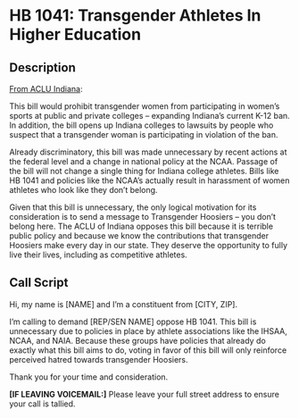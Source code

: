 # HB 1041: Transgender Athletes In Higher Education

## Description
[From ACLU Indiana](https://www.aclu-in.org/en/legislation/student-eligibility-interscholastic-sports-hb-1041):

This bill would prohibit transgender women from participating in women’s sports at public and private colleges – expanding Indiana’s current K-12 ban. In addition, the bill opens up Indiana colleges to lawsuits by people who suspect that a transgender woman is participating in violation of the ban.  

Already discriminatory, this bill was made unnecessary by recent actions at the federal level and a change in national policy at the NCAA. Passage of the bill will not change a single thing for Indiana college athletes. Bills like HB 1041 and policies like the NCAA’s actually result in harassment of women athletes who look like they don’t belong. 
 
Given that this bill is unnecessary, the only logical motivation for its consideration is to send a message to Transgender Hoosiers – you don’t belong here. The ACLU of Indiana opposes this bill because it is terrible public policy and because we know the contributions that transgender Hoosiers make every day in our state. They deserve the opportunity to fully live their lives, including as competitive athletes. 

## Call Script
Hi, my name is [NAME] and I’m a constituent from [CITY, ZIP].

I’m calling to demand [REP/SEN NAME] oppose HB 1041. This bill is unnecessary due to policies in place by athlete associations like the IHSAA, NCAA, and NAIA. Because these groups have policies that already do exactly what this bill aims to do, voting in favor of this bill will only reinforce perceived hatred towards transgender Hoosiers.

Thank you for your time and consideration.


**[IF LEAVING VOICEMAIL:]**
Please leave your full street address to ensure your call is tallied.
